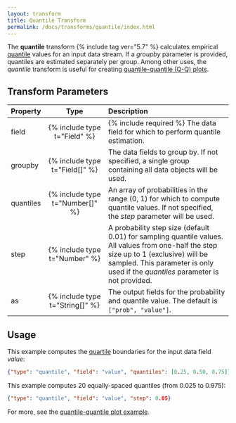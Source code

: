 ```yaml
---
layout: transform
title: Quantile Transform
permalink: /docs/transforms/quantile/index.html
---
```


The **quantile** transform {% include tag ver="5.7" %} calculates empirical [quantile](https://en.wikipedia.org/wiki/Quantile) values for an input data stream. If a *groupby* parameter is provided, quantiles are estimated separately per group. Among other uses, the *quantile* transform is useful for creating [quantile-quantile (Q-Q) plots](https://en.wikipedia.org/wiki/Q%E2%80%93Q_plot).

## Transform Parameters

| Property            | Type                            | Description   |
| :------------------ | :-----------------------------: | :------------ |
| field               | {% include type t="Field" %}    | {% include required %} The data field for which to perform quantile estimation.|
| groupby             | {% include type t="Field[]" %}  | The data fields to group by. If not specified, a single group containing all data objects will be used.|
| quantiles           | {% include type t="Number[]" %} | An array of probabilities in the range (0, 1) for which to compute quantile values. If not specified, the *step* parameter will be used. |
| step                | {% include type t="Number" %}   | A probability step size (default 0.01) for sampling quantile values. All values from one-half the step size up to 1 (exclusive) will be sampled. This parameter is only used if the *quantiles* parameter is not provided. |
| as                  | {% include type t="String[]" %} | The output fields for the probability and quantile value. The default is `["prob", "value"]`.|

## Usage

This example computes the [quartile](https://en.wikipedia.org/wiki/Quartile) boundaries for the input data field *value*:

```json
{"type": "quantile", "field": "value", "quantiles": [0.25, 0.50, 0.75]}
```

This example computes 20 equally-spaced quantiles (from 0.025 to 0.975):

```json
{"type": "quantile", "field": "value", "step": 0.05}
```

For more, see the [quantile-quantile plot example](../../../examples/quantile-quantile-plot).
